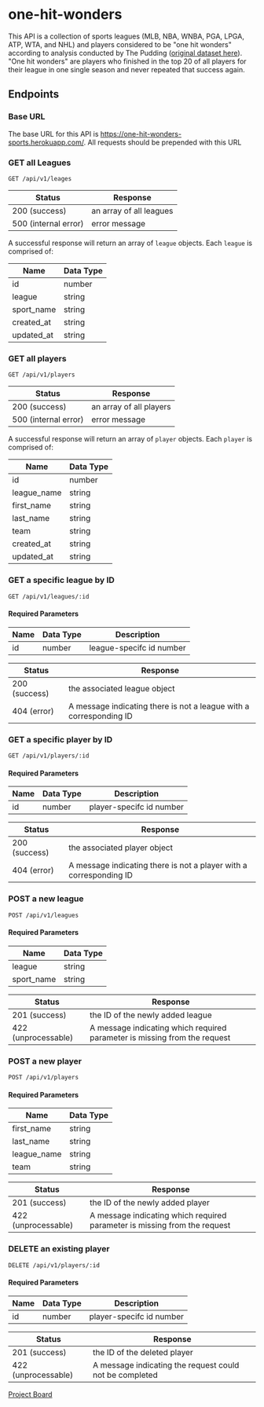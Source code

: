 # one-hit-wonders

This API is a collection of sports leagues (MLB, NBA, WNBA, PGA, LPGA, ATP, WTA, and NHL) and players considered to be "one hit wonders" according to analysis conducted by The Pudding ([original dataset here](https://github.com/the-pudding/data/blob/master/one-hit-wonders/data.csv)).
"One hit wonders" are players who finished in the top 20 of all players for their league in one single season and never repeated that success again.

## Endpoints

### Base URL

The base URL for this API is https://one-hit-wonders-sports.herokuapp.com/. All requests should be prepended with this URL

### GET all Leagues

`GET /api/v1/leages`

| Status  | Response |
| ------------- | ------------- |
| 200 (success)  | an array of all leagues  |
| 500 (internal error)  | error message  |

A successful response will return an array of `league` objects. Each `league` is comprised of:

| Name  | Data Type |
| ------------- | ------------- |
| id  | number  |
| league  | string  |
| sport_name  | string  |
| created_at  | string  |
| updated_at  | string  |


### GET all players

`GET /api/v1/players`

| Status  | Response |
| ------------- | ------------- |
| 200 (success)  | an array of all players  |
| 500 (internal error)  | error message  |

A successful response will return an array of `player` objects. Each `player` is comprised of:

| Name  | Data Type |
| ------------- | ------------- |
| id  | number  |
| league_name  | string  |
| first_name  | string  |
| last_name  | string  |
| team  | string  |
| created_at  | string  |
| updated_at  | string  |


### GET a specific league by ID

`GET /api/v1/leagues/:id`

#### Required Parameters

| Name  | Data Type | Description | 
| ------------- | ------------- | ------------- |
| id  | number  | league-specifc id number  |


| Status  | Response |
| ------------- | ------------- |
| 200 (success)  | the associated league object  |
| 404 (error)  | A message indicating there is not a league with a corresponding ID  |


### GET a specific player by ID

`GET /api/v1/players/:id`

#### Required Parameters

| Name  | Data Type | Description | 
| ------------- | ------------- | ------------- |
| id  | number  | player-specifc id number  |


| Status  | Response |
| ------------- | ------------- |
| 200 (success)  | the associated player object  |
| 404 (error)  | A message indicating there is not a player with a corresponding ID  |

### POST a new league

`POST /api/v1/leagues`

#### Required Parameters

| Name  | Data Type | 
| ------------- | ------------- |
| league  | string  | 
| sport_name  | string  |


| Status  | Response |
| ------------- | ------------- |
| 201 (success)  | the ID of the newly added league |
| 422 (unprocessable)  | A message indicating which required parameter is missing from the request |

### POST a new player

`POST /api/v1/players`

#### Required Parameters

| Name  | Data Type | 
| ------------- | ------------- |
| first_name  | string  | 
| last_name  | string  |
| league_name  | string  |
| team | string  |


| Status  | Response |
| ------------- | ------------- |
| 201 (success)  | the ID of the newly added player |
| 422 (unprocessable)  | A message indicating which required parameter is missing from the request |

### DELETE an existing player

`DELETE /api/v1/players/:id`

#### Required Parameters

| Name  | Data Type | Description | 
| ------------- | ------------- | ------------- |
| id  | number  | player-specifc id number  |



| Status  | Response |
| ------------- | ------------- |
| 201 (success)  | the ID of the deleted player |
| 422 (unprocessable)  | A message indicating the request could not be completed |



[Project Board](https://github.com/slkarsh/one-hit-wonders/projects/1)




